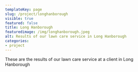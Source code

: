 ```yaml
---
templateKey: page
slug: /project/longhanborough
visible: true
featured: false
title: Long Hanborough
featuredimage: /img/longhanborough.jpeg
alt: Results of our lawn care service in Long Hanborough
categories:
- project
---
```

These are the results of our lawn care service at a client in Long Hanborough


